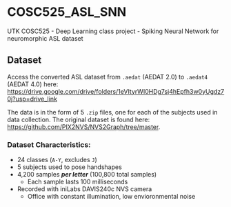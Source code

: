 # COSC525_ASL_SNN
UTK COSC525 - Deep Learning class project - Spiking Neural Network for neuromorphic ASL dataset

## Dataset
Access the converted ASL dataset from `.aedat` (AEDAT 2.0) to `.aedat4` (AEDAT 4.0) here: https://drive.google.com/drive/folders/1eVItyrWI0HDg7sj4hEpfh3w0yUgdz70j?usp=drive_link 

The data is in the form of 5 `.zip` files, one for each of the subjects used in data collection. The original dataset is found here: https://github.com/PIX2NVS/NVS2Graph/tree/master.

### Dataset Characteristics:
* 24 classes (`A-Y`, excludes `J`)
* 5 subjects used to pose handshapes
* 4,200 samples **_per letter_** (100,800 total samples)
    * Each sample lasts 100 milliseconds 
* Recorded with iniLabs DAVIS240c NVS camera
    * Office with constant illumination, low envioronmental noise


